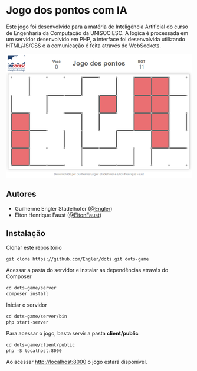 # Jogo dos pontos com IA
Este jogo foi desenvolvido para a matéria de Inteligência Artificial do curso de Engenharia da Computação da UNISOCIESC.
A lógica é processada em um servidor desenvolvido em PHP, a interface foi desenvolvida utilizando HTML/JS/CSS e a comunicação é feita através de WebSockets.

![Alt text](/client/public/assets/images/screenshot.png?raw=true "Optional Title")

## Autores
* Guilherme Engler Stadelhofer ([@Engler](http://github.com/Engler))
* Elton Henrique Faust ([@EltonFaust](http://github.com/EltonFaust))

## Instalação

Clonar este repositório
```
git clone https://github.com/Engler/dots.git dots-game
```

Acessar a pasta do servidor e instalar as dependências através do Composer
```
cd dots-game/server
composer install
```

Iniciar o servidor
```
cd dots-game/server/bin
php start-server
```

Para acessar o jogo, basta servir a pasta **client/public**
```
cd dots-game/client/public
php -S localhost:8000
```

Ao acessar [http://localhost:8000](http://localhost:8000) o jogo estará disponível.
